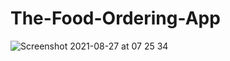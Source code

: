 # The-Food-Ordering-App

![Screenshot 2021-08-27 at 07 25 34](https://user-images.githubusercontent.com/72704168/131085624-7b62285e-4ac4-4e2c-b4c2-a1b3ef463d8a.png)
